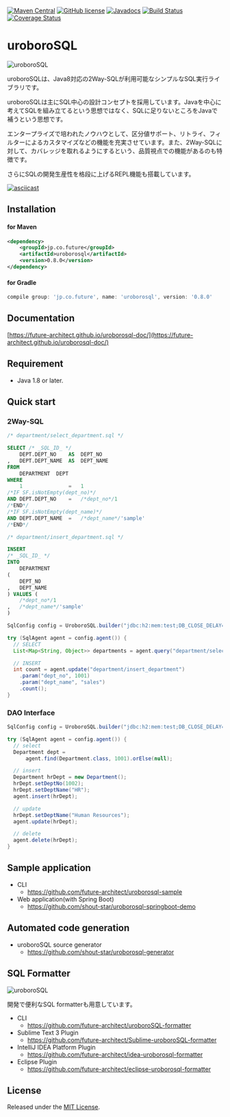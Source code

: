 [![Maven Central](https://maven-badges.herokuapp.com/maven-central/jp.co.future/uroborosql/badge.svg?style=plastic)](https://maven-badges.herokuapp.com/maven-central/jp.co.future/uroborosql) [![GitHub license](https://img.shields.io/badge/license-MIT-blue.svg?style=plastic)](https://raw.githubusercontent.com/future-architect/uroborosql/master/LICENSE) [![Javadocs](https://www.javadoc.io/badge/jp.co.future/uroborosql.svg)](https://www.javadoc.io/doc/jp.co.future/uroborosql) [![Build Status](https://travis-ci.org/future-architect/uroborosql.svg?branch=master)](https://travis-ci.org/future-architect/uroborosql) [![Coverage Status](https://coveralls.io/repos/github/future-architect/uroborosql/badge.svg?branch=master)](https://coveralls.io/github/future-architect/uroborosql?branch=master)

uroboroSQL
==========

<img src="https://future-architect.github.io/uroborosql-doc//images/logo.png" style="max-width: 600px;" alt="uroboroSQL" />

uroboroSQLは、Java8対応の2Way-SQLが利用可能なシンプルなSQL実行ライブラリです。

uroboroSQLは主にSQL中心の設計コンセプトを採用しています。Javaを中心に考えてSQLを組み立てるという思想ではなく、SQLに足りないところをJavaで補うという思想です。

エンタープライズで培われたノウハウとして、区分値サポート、リトライ、フィルターによるカスタマイズなどの機能を充実させています。また、2Way-SQLに対して、カバレッジを取れるようにするという、品質視点での機能があるのも特徴です。

さらにSQLの開発生産性を格段に上げるREPL機能も搭載しています。

[![asciicast](https://asciinema.org/a/122312.png)](https://asciinema.org/a/122312)

Installation
------------

#### for Maven

```xml
<dependency>
    <groupId>jp.co.future</groupId>
    <artifactId>uroborosql</artifactId>
    <version>0.8.0</version>
</dependency>
```

#### for Gradle

```gradle
compile group: 'jp.co.future', name: 'uroborosql', version: '0.8.0'
```

Documentation
-------------

[https://future-architect.github.io/uroborosql-doc/](https://future-architect.github.io/uroborosql-doc/)

Requirement
-----------

-	Java 1.8 or later.

Quick start
-----------

### 2Way-SQL

```sql
/* department/select_department.sql */

SELECT /* _SQL_ID_ */
	DEPT.DEPT_NO	AS	DEPT_NO
,	DEPT.DEPT_NAME	AS	DEPT_NAME
FROM
	DEPARTMENT	DEPT
WHERE
	1				=	1
/*IF SF.isNotEmpty(dept_no)*/
AND	DEPT.DEPT_NO	=	/*dept_no*/1
/*END*/
/*IF SF.isNotEmpty(dept_name)*/
AND	DEPT.DEPT_NAME	=	/*dept_name*/'sample'
/*END*/

```

```sql
/* department/insert_department.sql */

INSERT
/* _SQL_ID_ */
INTO
	DEPARTMENT
(
	DEPT_NO
,	DEPT_NAME
) VALUES (
	/*dept_no*/1
,	/*dept_name*/'sample'
)
```

```java
SqlConfig config = UroboroSQL.builder("jdbc:h2:mem:test;DB_CLOSE_DELAY=-1", "sa", "").build();

try (SqlAgent agent = config.agent()) {
  // SELECT
  List<Map<String, Object>> departments = agent.query("department/select_department").param("dept_no", 1001).collect();

  // INSERT
  int count = agent.update("department/insert_department")
    .param("dept_no", 1001)
    .param("dept_name", "sales")
    .count();
}

```

### DAO Interface

```java
SqlConfig config = UroboroSQL.builder("jdbc:h2:mem:test;DB_CLOSE_DELAY=-1", "sa", "").build();

try (SqlAgent agent = config.agent()) {
  // select
  Department dept =
      agent.find(Department.class, 1001).orElse(null);

  // insert
  Department hrDept = new Department();
  hrDept.setDeptNo(1002);
  hrDept.setDeptName("HR");
  agent.insert(hrDept);

  // update
  hrDept.setDeptName("Human Resources");
  agent.update(hrDept);

  // delete
  agent.delete(hrDept);
}
```

Sample application
------------------

- CLI
    - https://github.com/future-architect/uroborosql-sample
- Web application(with Spring Boot)
    - https://github.com/shout-star/uroborosql-springboot-demo

Automated code generation
-------------------------

- uroboroSQL source generator
    - https://github.com/shout-star/uroborosql-generator

SQL Formatter
-------------

<img src="https://github.com/future-architect/uroboroSQL-formatter/raw/master/image/uroboroSQLformatter_logo.png" style="max-width: 500px;" alt="uroboroSQL" />

開発で便利なSQL formatterも用意しています。

-	CLI
	-	https://github.com/future-architect/uroboroSQL-formatter
-	Sublime Text 3 Plugin
	-	https://github.com/future-architect/Sublime-uroboroSQL-formatter
-	IntelliJ IDEA Platform Plugin
	-	https://github.com/future-architect/idea-uroborosql-formatter
-	Eclipse Plugin
	-	https://github.com/future-architect/eclipse-uroborosql-formatter

License
-------

Released under the [MIT License](https://github.com/future-architect/uroborosql/blob/master/LICENSE).
